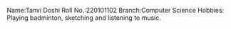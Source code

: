 Name:Tanvi Doshi
Roll No.:220101102
Branch:Computer Science
Hobbies: Playing badminton, sketching and listening to music.